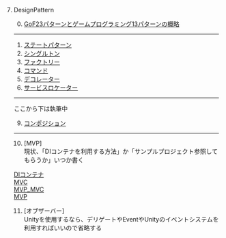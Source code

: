 7. DesignPattern   

    0. [GoF23パターンとゲームプログラミング13パターンの概略](1_All.md)   
    ---
    1. [ステートパターン](2_State.md)   
    3. [シングルトン](3_Singleton.md)  
    4. [ファクトリー](4_Factory.md)   
    6. [コマンド](6_Command.md)  
    7. [デコレーター](7_Decorator.md)  
    8. [サービスロケーター](8_ServiceLocator.md) 


    ---
    ここから下は執筆中


    9. [コンポジション](コンポジション.md)



    ---
    10. [MVP]  
    現状、「DIコンテナを利用する方法」か「サンプルプロジェクト参照してもらうか」いつか書く  

    [DIコンテナ](9_DIコンテナ.md)  
    [MVC](9_MVC.md)  
    [MVP_MVC](9_MVP_MVC.md)  
    [MVP](9_MVP.md)

    11. [オブザーバー]  
    Unityを使用するなら、デリゲートやEventやUnityのイベントシステムを利用すればいいので省略する   
